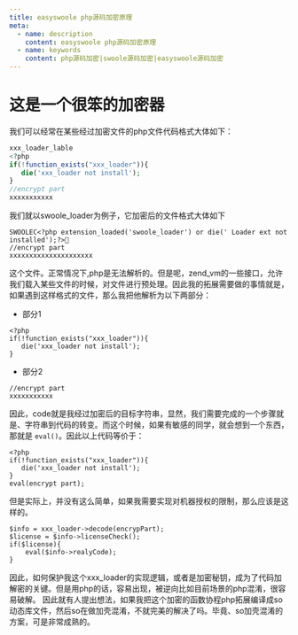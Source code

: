 ```yaml
---
title: easyswoole php源码加密原理
meta:
  - name: description
    content: easyswoole php源码加密原理
  - name: keywords
    content: php源码加密|swoole源码加密|easyswoole源码加密
---
```


# 这是一个很笨的加密器
我们可以经常在某些经过加密文件的php文件代码格式大体如下：
```php
xxx_loader_lable
<?php
if(!function_exists("xxx_loader")){
   die('xxx_loader not install');
}
//encrypt part
xxxxxxxxxxx
```
我们就以swoole_loader为例子，它加密后的文件格式大体如下
```
SWOOLEC<?php extension_loaded('swoole_loader') or die(' Loader ext not installed');?>
//encrypt part
xxxxxxxxxxxxxxxxxxxxx
```

这个文件。正常情况下,php是无法解析的。但是呢，zend_vm的一些接口，允许我们载入某些文件的时候，对文件进行预处理。因此我的拓展需要做的事情就是，如果遇到这样格式的文件，那么我把他解析为以下两部分：
- 部分1
```
<?php
if(!function_exists("xxx_loader")){
   die('xxx_loader not install');
}
```
- 部分2
```
//encrypt part
xxxxxxxxxxx
```

因此，code就是我经过加密后的目标字符串，显然，我们需要完成的一个步骤就是、字符串到代码的转变。而这个时候，如果有敏感的同学，就会想到一个东西，那就是
```eval()```。因此以上代码等价于：
```
<?php
if(!function_exists("xxx_loader")){
   die('xxx_loader not install');
}
eval(encrypt part);
```

但是实际上，并没有这么简单，如果我需要实现对机器授权的限制，那么应该是这样的。
```
$info = xxx_loader->decode(encrypPart);
$license = $info->licenseCheck();
if($license){
    eval($info->realyCode);
}
```

因此，如何保护我这个xxx_loader的实现逻辑，或者是加密秘钥，成为了代码加解密的关键。但是用php的话，容易出现，被逆向比如目前场景的php混淆，很容易破解。
因此就有人提出想法，如果我把这个加密的函数协程php拓展编译成so动态库文件，然后so在做加壳混淆，不就完美的解决了吗。毕竟、so加壳混淆的方案，可是非常成熟的。
